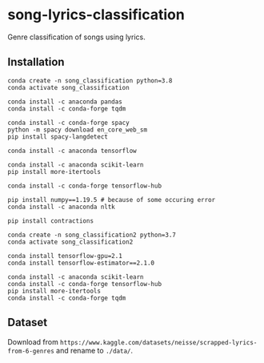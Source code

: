 # song-lyrics-classification
Genre classification of songs using lyrics.

## Installation

```
conda create -n song_classification python=3.8
conda activate song_classification

conda install -c anaconda pandas 
conda install -c conda-forge tqdm 

conda install -c conda-forge spacy
python -m spacy download en_core_web_sm
pip install spacy-langdetect

conda install -c anaconda tensorflow

conda install -c anaconda scikit-learn 
pip install more-itertools

conda install -c conda-forge tensorflow-hub 

pip install numpy==1.19.5 # because of some occuring error
conda install -c anaconda nltk 

pip install contractions
```

```
conda create -n song_classification2 python=3.7
conda activate song_classification2

conda install tensorflow-gpu=2.1
conda install tensorflow-estimator==2.1.0

conda install -c anaconda scikit-learn 
conda install -c conda-forge tensorflow-hub 
pip install more-itertools
conda install -c conda-forge tqdm
```


## Dataset
Download from `https://www.kaggle.com/datasets/neisse/scrapped-lyrics-from-6-genres` and rename to `./data/`.